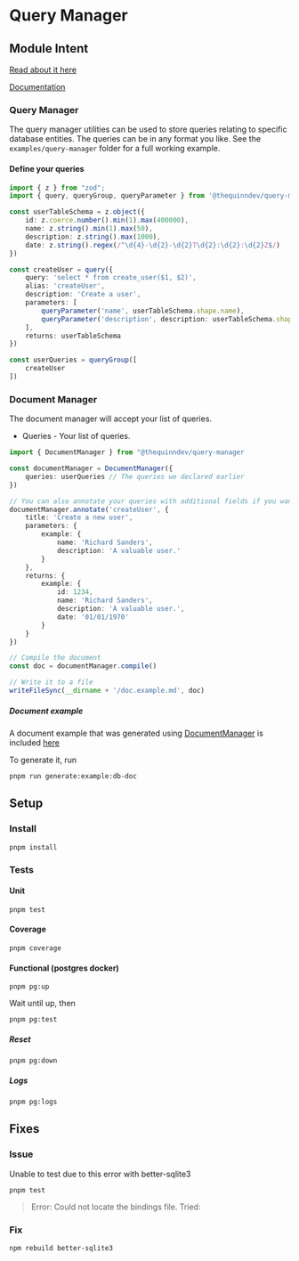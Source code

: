 # Query Manager

## Module Intent

[Read about it here](https://github.com/thequinndev/query-manager/blob/main/module-intent.md)

[Documentation](https://github.com/thequinndev/query-manager/wiki#query-manager-documentation)

### Query Manager

The query manager utilities can be used to store queries relating to specific database entities. The queries can be in any format you like. See the `examples/query-manager` folder for a full working example.

#### Define your queries

```typescript
import { z } from "zod";
import { query, queryGroup, queryParameter } from '@thequinndev/query-manager'

const userTableSchema = z.object({
    id: z.coerce.number().min(1).max(400000),
    name: z.string().min(1).max(50),
    description: z.string().max(1000),
    date: z.string().regex(/^\d{4}-\d{2}-\d{2}T\d{2}:\d{2}:\d{2}Z$/)
})

const createUser = query({
    query: 'select * from create_user($1, $2)',
    alias: 'createUser',
    description: 'Create a user',
    parameters: [
        queryParameter('name', userTableSchema.shape.name),
        queryParameter('description', description: userTableSchema.shape.description)
    ],
    returns: userTableSchema
})

const userQueries = queryGroup([
    createUser
])
```

### Document Manager

The document manager will accept your list of queries.

- Queries - Your list of queries.

```typescript
import { DocumentManager } from "@thequinndev/query-manager

const documentManager = DocumentManager({
    queries: userQueries // The queries we declared earlier
})

// You can also annotate your queries with additional fields if you want
documentManager.annotate('createUser', {
    title: 'Create a new user',
    parameters: {
        example: {
            name: 'Richard Sanders',
            description: 'A valuable user.'
        }
    },
    returns: {
        example: {
            id: 1234,
            name: 'Richard Sanders',
            description: 'A valuable user.',
            date: '01/01/1970'
        }
    }
})

// Compile the document
const doc = documentManager.compile()

// Write it to a file
writeFileSync(__dirname + '/doc.example.md', doc)
```

##### Document example

A document example that was generated using [DocumentManager](https://github.com/thequinndev/query-manager/tree/main/examples/query-manager/document/index.ts) is included [here](https://github.com/thequinndev/query-manager/tree/main/examples/query-manager/document/doc.example.md)

To generate it, run

```
pnpm run generate:example:db-doc
```

## Setup

### Install

```
pnpm install
```

### Tests

#### Unit

```
pnpm test
```

#### Coverage

```
pnpm coverage
```

#### Functional (postgres docker)

```
pnpm pg:up
```

Wait until up, then

```
pnpm pg:test
```

##### Reset

```
pnpm pg:down
```

##### Logs

```
pnpm pg:logs
```

## Fixes

### Issue

Unable to test due to this error with better-sqlite3

```
pnpm test
```

> Error: Could not locate the bindings file. Tried:

### Fix

```
npm rebuild better-sqlite3
```
